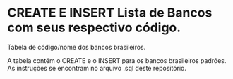# CREATE E INSERT Lista de Bancos com seus respectivo código.
Tabela de código/nome dos bancos brasileiros.

A tabela contém o CREATE e o INSERT para os bancos brasileiros padrões.
As instruções se encontram no arquivo .sql deste repositório.
